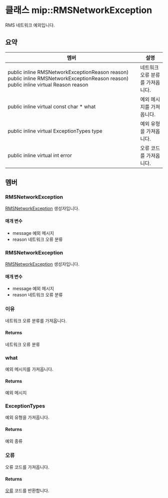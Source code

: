 # <a name="class-miprmsnetworkexception"></a>클래스 mip::RMSNetworkException 
RMS 네트워크 예외입니다.
## <a name="summary"></a>요약
 멤버                        | 설명                                
--------------------------------|---------------------------------------------
public inline  RMSNetworkExceptionReason reason) public inline  RMSNetworkExceptionReason reason) public inline virtual Reason reason | 네트워크 오류 분류를 가져옵니다.
public inline virtual const char * what | 예외 메시지를 가져옵니다.
public inline virtual ExceptionTypes type | 예외 유형을 가져옵니다.
public inline virtual int error | 오류 코드를 가져옵니다.
## <a name="members"></a>멤버
### <a name="rmsnetworkexception"></a>RMSNetworkException
[RMSNetworkException](#classmip_1_1_r_m_s_network_exception) 생성자입니다.
#### <a name="parameters"></a>매개 변수
* message 예외 메시지 
* reason 네트워크 오류 분류
### <a name="rmsnetworkexception"></a>RMSNetworkException
[RMSNetworkException](#classmip_1_1_r_m_s_network_exception) 생성자입니다.
#### <a name="parameters"></a>매개 변수
* message 예외 메시지 
* reason 네트워크 오류 분류
### <a name="reason"></a>이유
네트워크 오류 분류를 가져옵니다.
#### <a name="returns"></a>Returns
네트워크 오류 분류
### <a name="what"></a>what
예외 메시지를 가져옵니다.
#### <a name="returns"></a>Returns
예외 메시지
### <a name="exceptiontypes"></a>ExceptionTypes
예외 유형을 가져옵니다.
#### <a name="returns"></a>Returns
예외 종류
### <a name="error"></a>오류
오류 코드를 가져옵니다.
#### <a name="returns"></a>Returns
[오류](#classmip_1_1_error) 코드를 반환합니다.